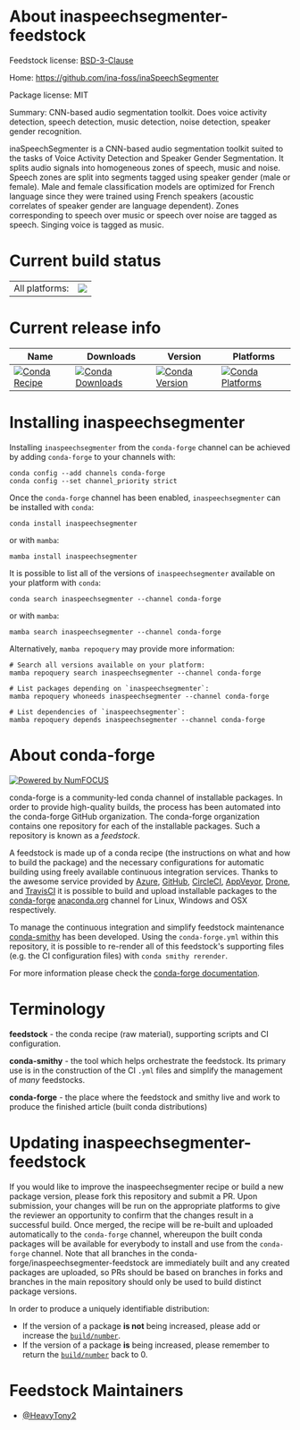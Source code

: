 About inaspeechsegmenter-feedstock
==================================

Feedstock license: [BSD-3-Clause](https://github.com/conda-forge/inaspeechsegmenter-feedstock/blob/main/LICENSE.txt)

Home: https://github.com/ina-foss/inaSpeechSegmenter

Package license: MIT

Summary: CNN-based audio segmentation toolkit. Does voice activity detection, speech detection, music detection, noise detection, speaker gender recognition.

inaSpeechSegmenter is a CNN-based audio segmentation toolkit suited to the tasks of Voice Activity Detection and Speaker Gender Segmentation.
It splits audio signals into homogeneous zones of speech, music and noise. Speech zones are split into segments tagged using speaker gender (male or female).
Male and female classification models are optimized for French language since they were trained using French speakers (acoustic correlates of speaker gender are language dependent).
Zones corresponding to speech over music or speech over noise are tagged as speech. Singing voice is tagged as music.


Current build status
====================


<table><tr><td>All platforms:</td>
    <td>
      <a href="https://dev.azure.com/conda-forge/feedstock-builds/_build/latest?definitionId=24462&branchName=main">
        <img src="https://dev.azure.com/conda-forge/feedstock-builds/_apis/build/status/inaspeechsegmenter-feedstock?branchName=main">
      </a>
    </td>
  </tr>
</table>

Current release info
====================

| Name | Downloads | Version | Platforms |
| --- | --- | --- | --- |
| [![Conda Recipe](https://img.shields.io/badge/recipe-inaspeechsegmenter-green.svg)](https://anaconda.org/conda-forge/inaspeechsegmenter) | [![Conda Downloads](https://img.shields.io/conda/dn/conda-forge/inaspeechsegmenter.svg)](https://anaconda.org/conda-forge/inaspeechsegmenter) | [![Conda Version](https://img.shields.io/conda/vn/conda-forge/inaspeechsegmenter.svg)](https://anaconda.org/conda-forge/inaspeechsegmenter) | [![Conda Platforms](https://img.shields.io/conda/pn/conda-forge/inaspeechsegmenter.svg)](https://anaconda.org/conda-forge/inaspeechsegmenter) |

Installing inaspeechsegmenter
=============================

Installing `inaspeechsegmenter` from the `conda-forge` channel can be achieved by adding `conda-forge` to your channels with:

```
conda config --add channels conda-forge
conda config --set channel_priority strict
```

Once the `conda-forge` channel has been enabled, `inaspeechsegmenter` can be installed with `conda`:

```
conda install inaspeechsegmenter
```

or with `mamba`:

```
mamba install inaspeechsegmenter
```

It is possible to list all of the versions of `inaspeechsegmenter` available on your platform with `conda`:

```
conda search inaspeechsegmenter --channel conda-forge
```

or with `mamba`:

```
mamba search inaspeechsegmenter --channel conda-forge
```

Alternatively, `mamba repoquery` may provide more information:

```
# Search all versions available on your platform:
mamba repoquery search inaspeechsegmenter --channel conda-forge

# List packages depending on `inaspeechsegmenter`:
mamba repoquery whoneeds inaspeechsegmenter --channel conda-forge

# List dependencies of `inaspeechsegmenter`:
mamba repoquery depends inaspeechsegmenter --channel conda-forge
```


About conda-forge
=================

[![Powered by
NumFOCUS](https://img.shields.io/badge/powered%20by-NumFOCUS-orange.svg?style=flat&colorA=E1523D&colorB=007D8A)](https://numfocus.org)

conda-forge is a community-led conda channel of installable packages.
In order to provide high-quality builds, the process has been automated into the
conda-forge GitHub organization. The conda-forge organization contains one repository
for each of the installable packages. Such a repository is known as a *feedstock*.

A feedstock is made up of a conda recipe (the instructions on what and how to build
the package) and the necessary configurations for automatic building using freely
available continuous integration services. Thanks to the awesome service provided by
[Azure](https://azure.microsoft.com/en-us/services/devops/), [GitHub](https://github.com/),
[CircleCI](https://circleci.com/), [AppVeyor](https://www.appveyor.com/),
[Drone](https://cloud.drone.io/welcome), and [TravisCI](https://travis-ci.com/)
it is possible to build and upload installable packages to the
[conda-forge](https://anaconda.org/conda-forge) [anaconda.org](https://anaconda.org/)
channel for Linux, Windows and OSX respectively.

To manage the continuous integration and simplify feedstock maintenance
[conda-smithy](https://github.com/conda-forge/conda-smithy) has been developed.
Using the ``conda-forge.yml`` within this repository, it is possible to re-render all of
this feedstock's supporting files (e.g. the CI configuration files) with ``conda smithy rerender``.

For more information please check the [conda-forge documentation](https://conda-forge.org/docs/).

Terminology
===========

**feedstock** - the conda recipe (raw material), supporting scripts and CI configuration.

**conda-smithy** - the tool which helps orchestrate the feedstock.
                   Its primary use is in the construction of the CI ``.yml`` files
                   and simplify the management of *many* feedstocks.

**conda-forge** - the place where the feedstock and smithy live and work to
                  produce the finished article (built conda distributions)


Updating inaspeechsegmenter-feedstock
=====================================

If you would like to improve the inaspeechsegmenter recipe or build a new
package version, please fork this repository and submit a PR. Upon submission,
your changes will be run on the appropriate platforms to give the reviewer an
opportunity to confirm that the changes result in a successful build. Once
merged, the recipe will be re-built and uploaded automatically to the
`conda-forge` channel, whereupon the built conda packages will be available for
everybody to install and use from the `conda-forge` channel.
Note that all branches in the conda-forge/inaspeechsegmenter-feedstock are
immediately built and any created packages are uploaded, so PRs should be based
on branches in forks and branches in the main repository should only be used to
build distinct package versions.

In order to produce a uniquely identifiable distribution:
 * If the version of a package **is not** being increased, please add or increase
   the [``build/number``](https://docs.conda.io/projects/conda-build/en/latest/resources/define-metadata.html#build-number-and-string).
 * If the version of a package **is** being increased, please remember to return
   the [``build/number``](https://docs.conda.io/projects/conda-build/en/latest/resources/define-metadata.html#build-number-and-string)
   back to 0.

Feedstock Maintainers
=====================

* [@HeavyTony2](https://github.com/HeavyTony2/)

